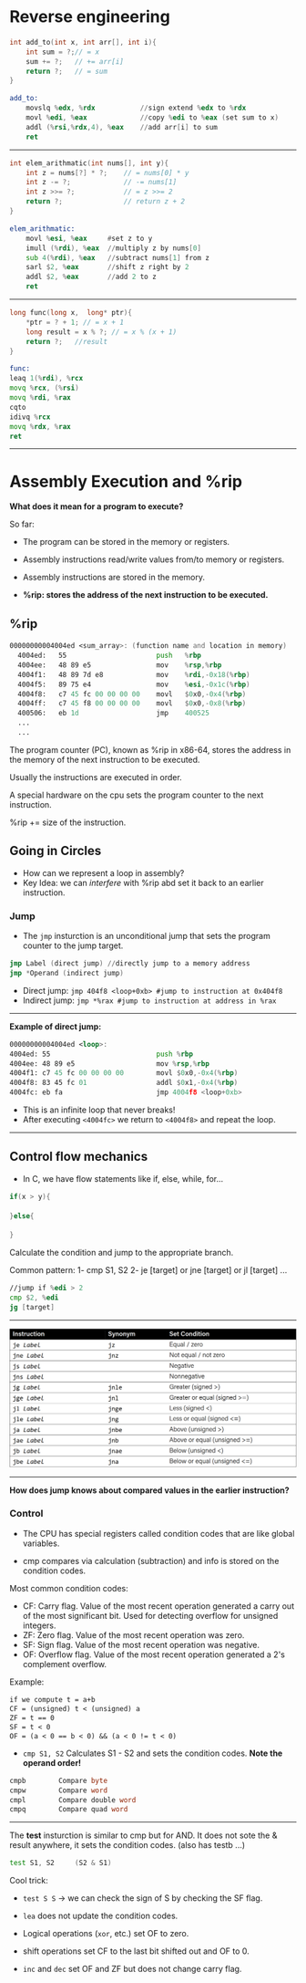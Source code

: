 # Reverse engineering

```c
int add_to(int x, int arr[], int i){
    int sum = ?;// = x
    sum += ?;   // += arr[i]
    return ?;   // = sum
}
```

```asm
add_to:
    movslq %edx, %rdx           //sign extend %edx to %rdx
    movl %edi, %eax             //copy %edi to %eax (set sum to x) 
    addl (%rsi,%rdx,4), %eax    //add arr[i] to sum
    ret
```

----------

```c
int elem_arithmatic(int nums[], int y){
    int z = nums[?] * ?;    // = nums[0] * y
    int z -= ?;             // -= nums[1]
    int z >>= ?;            // = z >>= 2
    return ?;               // return z + 2
}
```

```asm
elem_arithmatic:
    movl %esi, %eax     #set z to y
    imull (%rdi), %eax  //multiply z by nums[0]
    sub 4(%rdi), %eax   //subtract nums[1] from z
    sarl $2, %eax       //shift z right by 2
    addl $2, %eax       //add 2 to z
    ret
```

----------

```c
long func(long x,  long* ptr){
    *ptr = ? + 1; // = x + 1
    long result = x % ?; // = x % (x + 1)
    return ?;   //result
}
```

```asm
func:
leaq 1(%rdi), %rcx
movq %rcx, (%rsi)
movq %rdi, %rax
cqto
idivq %rcx
movq %rdx, %rax
ret
```
----------


# Assembly Execution and %rip

**What does it mean for a program to execute?**

So far:
- The program can be stored in the memory or registers.
- Assembly instructions read/write values from/to memory or registers.
- Assembly instructions are stored in the memory.

- **%rip: stores the address of the next instruction to be executed.**

## %rip

```asm
00000000004004ed <sum_array>: (function name and location in memory)
  4004ed:	55                   	push   %rbp
  4004ee:	48 89 e5             	mov    %rsp,%rbp
  4004f1:	48 89 7d e8          	mov    %rdi,-0x18(%rbp)
  4004f5:	89 75 e4             	mov    %esi,-0x1c(%rbp)
  4004f8:	c7 45 fc 00 00 00 00 	movl   $0x0,-0x4(%rbp)
  4004ff:	c7 45 f8 00 00 00 00 	movl   $0x0,-0x8(%rbp)
  400506:	eb 1d                	jmp    400525 
  ...
  ...
```
The program counter (PC), known as %rip in x86-64, stores the address in the memory of the next instruction to be executed.

Usually the instructions are executed in order.

A special hardware on the cpu sets the program counter to the next instruction.

%rip += size of the instruction.

## Going in Circles

- How can we represent a loop in assembly?
- Key Idea: we can *interfere* with %rip abd set it back to an earlier instruction.

### Jump

- The `jmp` insturction is an unconditional jump that sets the program counter to the jump target.

```asm
jmp Label (direct jump) //directly jump to a memory address
jmp *Operand (indirect jump)
```

- Direct jump: 
`jmp 404f8 <loop+0xb> #jump to instruction at 0x404f8`
- Indirect jump:
`jmp *%rax #jump to instruction at address in %rax`


----------

**Example of direct jump:**

```asm
00000000004004ed <loop>:
4004ed: 55                          push %rbp
4004ee: 48 89 e5                    mov %rsp,%rbp
4004f1: c7 45 fc 00 00 00 00        movl $0x0,-0x4(%rbp)
4004f8: 83 45 fc 01                 addl $0x1,-0x4(%rbp)
4004fc: eb fa                       jmp 4004f8 <loop+0xb>
```

- This is an infinite loop that never breaks!
- After executing `<4004fc>` we return to `<4004f8>` and repeat the loop.

----------


## Control flow mechanics

- In C, we have flow statements like if, else, while, for...

```c
if(x > y){

}else{

}
```

Calculate the condition and jump to the appropriate branch.

Common pattern:
1- cmp S1, S2
2- je [target] or jne [target] or jl [target] ...


```asm
//jump if %edi > 2
cmp $2, %edi
jg [target]
```
----------

![List of conditional jumps](./img/conditional_instructions.png)

----------

**How does jump knows about compared values in the earlier instruction?**

### Control

- The CPU has special registers called condition codes that are like global variables.

- cmp compares via calculation (subtraction) and info is stored on the condition codes.

Most common condition codes:
- CF: Carry flag. Value of the most recent operation generated a carry out of the most significant bit. Used for detecting overflow for unsigned integers.
- ZF: Zero flag. Value of the most recent operation was zero.
- SF: Sign flag. Value of the most recent operation was negative.
- OF: Overflow flag. Value of the most recent operation generated a 2's complement overflow.

Example:
```
if we compute t = a+b
CF = (unsigned) t < (unsigned) a
ZF = t == 0
SF = t < 0
OF = (a < 0 == b < 0) && (a < 0 != t < 0)
```

- `cmp S1, S2`
Calculates S1 - S2 and sets the condition codes.
**Note the operand order!**

```asm
cmpb        Compare byte
cmpw        Compare word
cmpl        Compare double word
cmpq        Compare quad word
```

----------

The **test** insturction is similar to cmp but for AND. It does not sote the & result anywhere, it sets the condition codes. (also has testb ...)

```asm
test S1, S2     (S2 & S1)
```

Cool trick:
- `test S S` -> we can check the sign of S by checking the SF flag.

- `lea` does not update the condition codes.
- Logical operations (`xor`, etc.) set OF to zero.
- shift operations set CF to the last bit shifted out and OF to 0.
- `inc` and `dec` set OF and ZF but does not change carry flag.